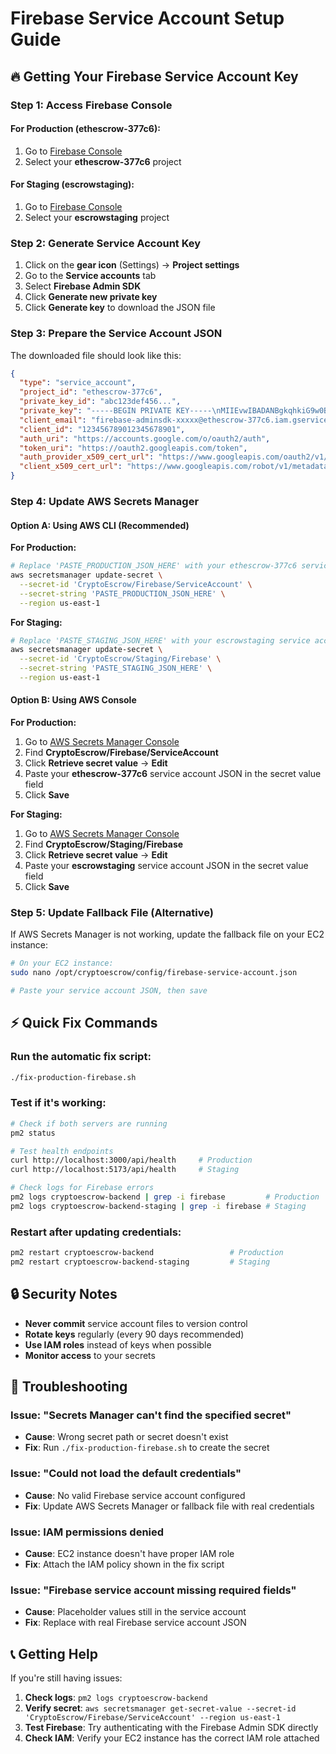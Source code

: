 # Firebase Service Account Setup Guide

## 🔥 Getting Your Firebase Service Account Key

### Step 1: Access Firebase Console

#### For Production (ethescrow-377c6):
1. Go to [Firebase Console](https://console.firebase.google.com/)
2. Select your **ethescrow-377c6** project

#### For Staging (escrowstaging):
1. Go to [Firebase Console](https://console.firebase.google.com/)
2. Select your **escrowstaging** project

### Step 2: Generate Service Account Key
1. Click on the **gear icon** (Settings) → **Project settings**
2. Go to the **Service accounts** tab
3. Select **Firebase Admin SDK**
4. Click **Generate new private key**
5. Click **Generate key** to download the JSON file

### Step 3: Prepare the Service Account JSON
The downloaded file should look like this:
```json
{
  "type": "service_account",
  "project_id": "ethescrow-377c6",
  "private_key_id": "abc123def456...",
  "private_key": "-----BEGIN PRIVATE KEY-----\nMIIEvwIBADANBgkqhkiG9w0BAQEFAASCBKkwggSlAgEAAoIBAQC...\n-----END PRIVATE KEY-----\n",
  "client_email": "firebase-adminsdk-xxxxx@ethescrow-377c6.iam.gserviceaccount.com",
  "client_id": "123456789012345678901",
  "auth_uri": "https://accounts.google.com/o/oauth2/auth",
  "token_uri": "https://oauth2.googleapis.com/token",
  "auth_provider_x509_cert_url": "https://www.googleapis.com/oauth2/v1/certs",
  "client_x509_cert_url": "https://www.googleapis.com/robot/v1/metadata/x509/firebase-adminsdk-xxxxx%40ethescrow-377c6.iam.gserviceaccount.com"
}
```

### Step 4: Update AWS Secrets Manager

#### Option A: Using AWS CLI (Recommended)

**For Production:**
```bash
# Replace 'PASTE_PRODUCTION_JSON_HERE' with your ethescrow-377c6 service account JSON
aws secretsmanager update-secret \
  --secret-id 'CryptoEscrow/Firebase/ServiceAccount' \
  --secret-string 'PASTE_PRODUCTION_JSON_HERE' \
  --region us-east-1
```

**For Staging:**
```bash
# Replace 'PASTE_STAGING_JSON_HERE' with your escrowstaging service account JSON
aws secretsmanager update-secret \
  --secret-id 'CryptoEscrow/Staging/Firebase' \
  --secret-string 'PASTE_STAGING_JSON_HERE' \
  --region us-east-1
```

#### Option B: Using AWS Console

**For Production:**
1. Go to [AWS Secrets Manager Console](https://console.aws.amazon.com/secretsmanager/)
2. Find **CryptoEscrow/Firebase/ServiceAccount**
3. Click **Retrieve secret value** → **Edit**
4. Paste your **ethescrow-377c6** service account JSON in the secret value field
5. Click **Save**

**For Staging:**
1. Go to [AWS Secrets Manager Console](https://console.aws.amazon.com/secretsmanager/)
2. Find **CryptoEscrow/Staging/Firebase**
3. Click **Retrieve secret value** → **Edit**
4. Paste your **escrowstaging** service account JSON in the secret value field
5. Click **Save**

### Step 5: Update Fallback File (Alternative)
If AWS Secrets Manager is not working, update the fallback file on your EC2 instance:

```bash
# On your EC2 instance:
sudo nano /opt/cryptoescrow/config/firebase-service-account.json

# Paste your service account JSON, then save
```

## ⚡ Quick Fix Commands

### Run the automatic fix script:
```bash
./fix-production-firebase.sh
```

### Test if it's working:
```bash
# Check if both servers are running
pm2 status

# Test health endpoints
curl http://localhost:3000/api/health     # Production
curl http://localhost:5173/api/health     # Staging

# Check logs for Firebase errors
pm2 logs cryptoescrow-backend | grep -i firebase         # Production
pm2 logs cryptoescrow-backend-staging | grep -i firebase # Staging
```

### Restart after updating credentials:
```bash
pm2 restart cryptoescrow-backend                 # Production
pm2 restart cryptoescrow-backend-staging         # Staging
```

## 🔒 Security Notes

- **Never commit** service account files to version control
- **Rotate keys** regularly (every 90 days recommended)
- **Use IAM roles** instead of keys when possible
- **Monitor access** to your secrets

## 🐛 Troubleshooting

### Issue: "Secrets Manager can't find the specified secret"
- **Cause**: Wrong secret path or secret doesn't exist
- **Fix**: Run `./fix-production-firebase.sh` to create the secret

### Issue: "Could not load the default credentials"
- **Cause**: No valid Firebase service account configured
- **Fix**: Update AWS Secrets Manager or fallback file with real credentials

### Issue: IAM permissions denied
- **Cause**: EC2 instance doesn't have proper IAM role
- **Fix**: Attach the IAM policy shown in the fix script

### Issue: "Firebase service account missing required fields"
- **Cause**: Placeholder values still in the service account
- **Fix**: Replace with real Firebase service account JSON

## 📞 Getting Help

If you're still having issues:

1. **Check logs**: `pm2 logs cryptoescrow-backend`
2. **Verify secret**: `aws secretsmanager get-secret-value --secret-id 'CryptoEscrow/Firebase/ServiceAccount' --region us-east-1`
3. **Test Firebase**: Try authenticating with the Firebase Admin SDK directly
4. **Check IAM**: Verify your EC2 instance has the correct IAM role attached 